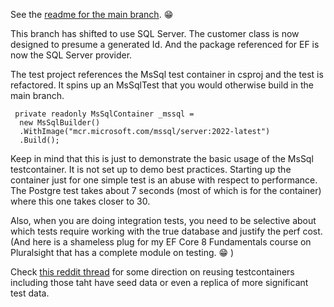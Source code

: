 See the [readme for the main branch](https://github.com/julielerman/DockerTestContainersDotNet/tree/main). :grin:

This branch has shifted to use SQL Server. The customer class is now designed to presume a generated Id. And the package referenced for EF is now the SQL Server provider.

The test project references the MsSql test container in csproj and the test is refactored. It spins up an MsSqlTest that you would otherwise build in the main branch.
  
 ```
  private readonly MsSqlContainer _mssql = 
   new MsSqlBuilder()
   .WithImage("mcr.microsoft.com/mssql/server:2022-latest")
   .Build();
   ```
   Keep in mind that this is just to demonstrate the basic usage of the MsSql testcontainer. It is not set up to demo best practices. Starting up the container just for one simple test is an abuse with respect to performance. The Postgre test takes about 7 seconds (most of which is for the container) where this one takes closer to 30.

   Also, when you are doing integration tests, you need to be selective about which tests require working with the true database and justify the perf cost. (And here is a shameless plug for my EF Core 8 Fundamentals course on Pluralsight that has a complete module on testing. :grin: )

   Check [this reddit thread](https://www.reddit.com/r/dotnet/comments/16j65bf/best_practices_with_net_core_and/) for some direction on reusing testcontainers including those taht have seed data or even a replica of more significant test data.

